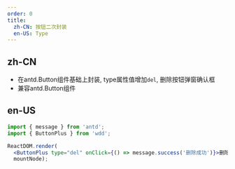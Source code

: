 ```yaml
---
order: 0
title:
  zh-CN: 按钮二次封装
  en-US: Type
---
```


## zh-CN

- 在antd.Button组件基础上封装, type属性值增加`del`, 删除按钮弹窗确认框
- 兼容antd.Button组件

## en-US

````jsx
import { message } from 'antd';
import { ButtonPlus } from 'wdd';

ReactDOM.render(
  <ButtonPlus type="del" onClick={() => message.success('删除成功')}>删除</ButtonPlus>,
  mountNode);
````

<style>
.ant-popover-message {
  min-width: 222px;
  padding-bottom: 30px;
}
</style>
